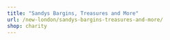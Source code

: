```yaml
---
title: "Sandys Bargins, Treasures and More"
url: /new-london/sandys-bargins-treasures-and-more/
shop: charity
---
```


